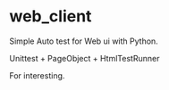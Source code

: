 # web_client

Simple Auto test for Web ui with Python.

Unittest + PageObject + HtmlTestRunner



For interesting.
